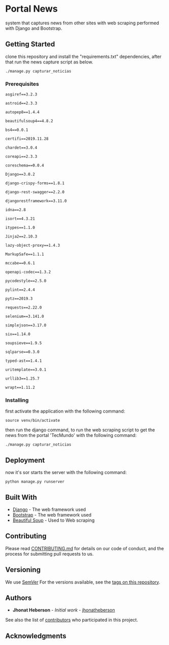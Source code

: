 # Portal News

system that captures news from other sites with web scraping performed with Django and Bootstrap.

## Getting Started

clone this repository and install the "requirements.txt" dependencies, after that run the news capture script as below.

```
./manage.py capturar_noticias
```

### Prerequisites
```
asgiref==3.2.3
```
```
astroid==2.3.3
```
```
autopep8==1.4.4
```
```
beautifulsoup4==4.8.2
```
```
bs4==0.0.1
```
```
certifi==2019.11.28
```
```
chardet==3.0.4
```
```
coreapi==2.3.3
```
```
coreschema==0.0.4
```
```
Django==3.0.2
```
```
django-crispy-forms==1.8.1
```
```
django-rest-swagger==2.2.0
```
```
djangorestframework==3.11.0
```
```
idna==2.8
```
```
isort==4.3.21
```
```
itypes==1.1.0
```
```
Jinja2==2.10.3
```
```
lazy-object-proxy==1.4.3
```
```
MarkupSafe==1.1.1
```
```
mccabe==0.6.1
```
```
openapi-codec==1.3.2
```
```
pycodestyle==2.5.0
```
```
pylint==2.4.4
```
```
pytz==2019.3
```
```
requests==2.22.0
```
```
selenium==3.141.0
```
```
simplejson==3.17.0
```
```
six==1.14.0
```
```
soupsieve==1.9.5
```
```
sqlparse==0.3.0
```
```
typed-ast==1.4.1
```
```
uritemplate==3.0.1
```
```
urllib3==1.25.7
```
```
wrapt==1.11.2
```



### Installing

first activate the application with the following command:

```
source venv/bin/activate
```

then run the django command, to run the web scraping script to get the news from the portal 'TecMundo' with the following command:

```
./manage.py capturar_noticias
```

## Deployment

now it's sor starts the server with the following command:

```
python manage.py runserver
```


## Built With

* [Django](https://docs.djangoproject.com/en/3.0/) - The web framework used
* [Bootstrap](https://getbootstrap.com/docs/4.4/getting-started/introduction/) - The web framework used
* [Beautiful Soup](https://www.crummy.com/software/BeautifulSoup/bs4/doc/) - Used to Web scraping



## Contributing

Please read [CONTRIBUTING.md](https://github.com/jhonatheberson/news-portal/blob/master/CONTRIBUTING.md) for details on our code of conduct, and the process for submitting pull requests to us.

## Versioning

We use [SemVer](http://semver.org/) For the versions available, see the [tags on this repository](https://github.com/jhonatheberson/news-portal/tags).

## Authors

* **Jhonat Heberson** - *Initial work* - [jhonatheberson](https://github.com/jhonatheberson/)

See also the list of [contributors](https://github.com/your/project/contributors) who participated in this project.



## Acknowledgments



